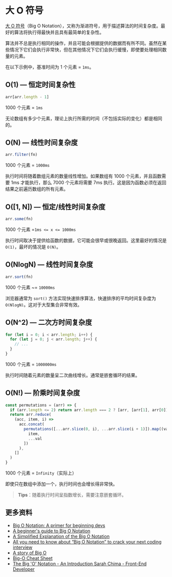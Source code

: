 # 大 O 符号

[大 O 符号](https://zh.wikipedia.org/wiki/%E5%A4%A7O%E7%AC%A6%E5%8F%B7)（Big O Notation），又称为渐进符号，用于描述算法的时间复杂度。最好的算法将执行得最快并且具有最简单的复杂性。

算法并不总是执行相同的操作，并且可能会根据提供的数据而有所不同。虽然在某些情况下它们会执行非常快，但在其他情况下它们会执行缓慢，即使要处理相同数量的元素。

在以下示例中，基准时间为 1 个元素 = `1ms`。

## O(1) — 恒定时间复杂性

```js
arr[arr.length - 1]
```

1000 个元素 = `1ms`

无论数组有多少个元素，理论上执行所需的时间（不包括实际的变化）都是相同的。

## O(N) — 线性时间复杂度

```js
arr.filter(fn)
```

1000 个元素 = `1000ms`

执行时间将随着数组元素的数量线性增加。如果数组有 1000 个元素，并且函数需要 1ms 才能执行，那么 7000 个元素将需要 7ms 执行。这是因为函数必须在返回结果之前遍历数组的所有元素。

## O([1, N]) — 恒定/线性时间复杂度

```js
arr.some(fn)
```

1000 个元素 =`1ms <= x <= 1000ms`

执行时间取决于提供给函数的数据，它可能会很早或很晚返回。这里最好的情况是 `O(1)`，最坏的情况是 `O(N)`。

## O(NlogN) — 线性时间复杂度

```js
arr.sort(fn)
```

1000 个元素 ~= `10000ms`

浏览器通常为 `sort()` 方法实现快速排序算法，快速排序的平均时间复杂度为 `O(NlogN)`。这对于大型集合非常有效。

## O(N^2) — 二次方时间复杂度

```js
for (let i = 0; i < arr.length; i++) {
  for (let j = 0; j < arr.length; j++) {
    // ...
  }
}
```

1000 个元素 = `1000000ms`

执行时间随着元素的数量呈二次曲线增长。通常是嵌套循环的结果。

## O(N!) — 阶乘时间复杂度

```js
const permutations = (arr) => {
  if (arr.length <= 2) return arr.length === 2 ? [arr, [arr[1], arr[0]]] : arr
  return arr.reduce(
    (acc, item, i) =>
      acc.concat(
        permutations([...arr.slice(0, i), ...arr.slice(i + 1)]).map((val) => [
          item,
          ...val
        ])
      ),
    []
  )
}
```

1000 个元素 = `Infinity`（实际上）

即使只在数组中添加一个，执行时间也会增长得非常快。

> **Tips**：随着执行时间呈指数增长，需要注意嵌套循环。

## 更多资料

- [Big O Notation: A primer for beginning devs](https://blog.educative.io/a-big-o-primer-for-beginning-devs/)
- [A beginner's guide to Big O Notation](https://rob-bell.net/2009/06/a-beginners-guide-to-big-o-notation/)
- [A Simplified Explanation of the Big O Notation](https://medium.com/karuna-sehgal/a-simplified-explanation-of-the-big-o-notation-82523585e835)
- [All you need to know about “Big O Notation” to crack your next coding interview](https://www.freecodecamp.org/news/all-you-need-to-know-about-big-o-notation-to-crack-your-next-coding-interview-9d575e7eec4/)
- [A story of Big O](https://medium.com/@deadcookies/a-story-of-big-o-453471a35e62)
- [Big-O Cheat Sheet](https://www.bigocheatsheet.com/)
- [The Big 'O' Notation - An Introduction Sarah Chima - Front-End Developer](https://sarahchima.com/blog/big-o-notation/)
